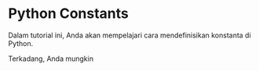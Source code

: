 # Python Constants

Dalam tutorial ini, Anda akan mempelajari cara mendefinisikan konstanta di Python.

Terkadang, Anda mungkin
